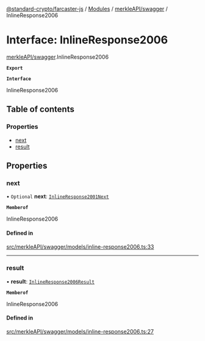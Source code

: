 [@standard-crypto/farcaster-js](../README.md) / [Modules](../modules.md) / [merkleAPI/swagger](../modules/merkleAPI_swagger.md) / InlineResponse2006

# Interface: InlineResponse2006

[merkleAPI/swagger](../modules/merkleAPI_swagger.md).InlineResponse2006

**`Export`**

**`Interface`**

InlineResponse2006

## Table of contents

### Properties

- [next](merkleAPI_swagger.InlineResponse2006.md#next)
- [result](merkleAPI_swagger.InlineResponse2006.md#result)

## Properties

### next

• `Optional` **next**: [`InlineResponse2001Next`](merkleAPI_swagger.InlineResponse2001Next.md)

**`Memberof`**

InlineResponse2006

#### Defined in

[src/merkleAPI/swagger/models/inline-response2006.ts:33](https://github.com/standard-crypto/farcaster-js/blob/main/src/merkleAPI/swagger/models/inline-response2006.ts#L33)

___

### result

• **result**: [`InlineResponse2006Result`](../modules/merkleAPI_swagger.md#inlineresponse2006result)

**`Memberof`**

InlineResponse2006

#### Defined in

[src/merkleAPI/swagger/models/inline-response2006.ts:27](https://github.com/standard-crypto/farcaster-js/blob/main/src/merkleAPI/swagger/models/inline-response2006.ts#L27)

